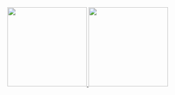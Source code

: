 <div>
  <a href="https://github.com/Didrigo">
  <img height="180em" src="https://github-readme-stats-eight-theta.vercel.app/api?username=Didrigo&show_icons=true&theme=tokyonight&include_all_commits=true&count_private=true"/>
  <img height="180em" src="https://github-readme-stats-eight-theta.vercel.app/api/top-langs/?username=Didrigo&layout=compact&langs_count=8&theme=tokyonight"/>
<div>
